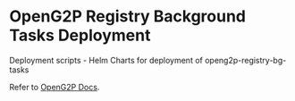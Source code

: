 # OpenG2P Registry Background Tasks Deployment

Deployment scripts - Helm Charts for deployment of openg2p-registry-bg-tasks

Refer to [OpenG2P Docs](https://docs.openg2p.org).
